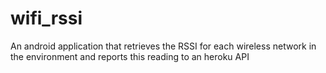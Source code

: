 # wifi_rssi
An android application that retrieves the RSSI for each wireless network in the environment and reports this reading to an heroku API
